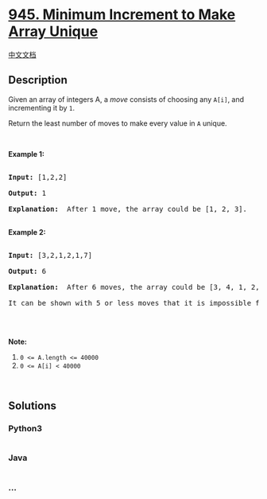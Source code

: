 # [945. Minimum Increment to Make Array Unique](https://leetcode.com/problems/minimum-increment-to-make-array-unique)

[中文文档](/solution/0900-0999/0945.Minimum%20Increment%20to%20Make%20Array%20Unique/README.md)

## Description

<p>Given an array of integers A, a <em>move</em> consists of choosing any <code>A[i]</code>, and incrementing it by <code>1</code>.</p>



<p>Return the least number of moves to make every value in <code>A</code> unique.</p>



<p>&nbsp;</p>



<p><strong>Example 1:</strong></p>



<pre>

<strong>Input: </strong><span id="example-input-1-1">[1,2,2]</span>

<strong>Output: </strong><span id="example-output-1">1</span>

<strong>Explanation: </strong> After 1 move, the array could be [1, 2, 3].

</pre>



<div>

<p><strong>Example 2:</strong></p>



<pre>

<strong>Input: </strong><span id="example-input-2-1">[3,2,1,2,1,7]</span>

<strong>Output: </strong><span id="example-output-2">6</span>

<strong>Explanation: </strong> After 6 moves, the array could be [3, 4, 1, 2, 5, 7].

It can be shown with 5 or less moves that it is impossible for the array to have all unique values.

</pre>



<p>&nbsp;</p>

</div>



<p><strong>Note:</strong></p>



<ol>
	<li><code>0 &lt;= A.length &lt;= 40000</code></li>
	<li><code>0 &lt;= A[i] &lt; 40000</code></li>
</ol>



<div>

<div>&nbsp;</div>

</div>

## Solutions

<!-- tabs:start -->

### **Python3**

```python

```

### **Java**

```java

```

### **...**

```

```

<!-- tabs:end -->
